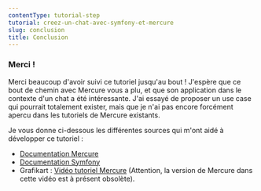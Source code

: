 ```yaml
---
contentType: tutorial-step
tutorial: creez-un-chat-avec-symfony-et-mercure
slug: conclusion
title: Conclusion
---
```

### Merci !

Merci beaucoup d'avoir suivi ce tutoriel jusqu'au bout !
J'espère que ce bout de chemin avec Mercure vous a plu, et que son application dans le contexte d'un chat a été intéressante. J'ai essayé de proposer un use case qui pourrait totalement exister, mais que je n'ai pas encore forcément apercu dans les tutoriels de Mercure existants.

Je vous donne ci-dessous les différentes sources qui m'ont aidé à développer ce tutoriel :

-   [Documentation Mercure](https://mercure.rocks/docs)
-   [Documentation Symfony](https://symfony.com/doc/current/mercure.html)
-   Grafikart : [Vidéo tutoriel Mercure](https://www.youtube.com/watch?v=pV4jXfDECjU) (Attention, la version de Mercure dans cette vidéo est à présent obsolète).
